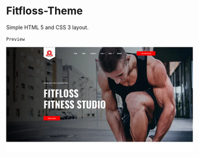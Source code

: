 # Fitfloss-Theme
Simple HTML 5 and CSS 3 layout.

`Preview`

![Fitfloss theme thumbnail](./fitfloss.webp)
